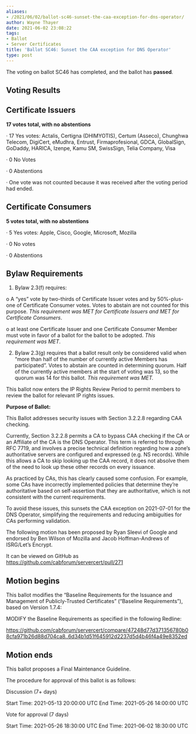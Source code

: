 ```yaml
---
aliases:
- /2021/06/02/ballot-sc46-sunset-the-caa-exception-for-dns-operator/
author: Wayne Thayer
date: 2021-06-02 23:08:22
tags:
- Ballot
- Server Certificates
title: 'Ballot SC46: Sunset the CAA exception for DNS Operator'
type: post
---
```


The voting on ballot SC46 has completed, and the ballot has **passed**.

## Voting Results

## Certificate Issuers

**17 votes total, with no abstentions**

· 17 Yes votes: Actalis, Certigna (DHIMYOTIS), Certum (Asseco), Chunghwa Telecom, DigiCert, eMudhra, Entrust, Firmaprofesional, GDCA, GlobalSign, GoDaddy, HARICA, Izenpe, Kamu SM, SwissSign, Telia Company, Visa

· 0 No Votes

· 0 Abstentions

· One vote was not counted because it was received after the voting period had ended.

## Certificate Consumers

**5 votes total, with no abstentions**

· 5 Yes votes: Apple, Cisco, Google, Microsoft, Mozilla

· 0 No votes

· 0 Abstentions

## Bylaw Requirements

1. Bylaw 2.3(f) requires:

o A “yes” vote by two-thirds of Certificate Issuer votes and by 50%-plus-one of Certificate Consumer votes. Votes to abstain are not counted for this purpose.
_This requirement was MET for Certificate Issuers and MET for Certificate Consumers_.

o at least one Certificate Issuer and one Certificate Consumer Member must vote in favor of a ballot for the ballot to be adopted.
_This requirement was MET_.

2. Bylaw 2.3(g) requires that a ballot result only be considered valid when “more than half of the number of currently active Members has participated”. Votes to abstain are counted in determining quorum. Half of the currently active members at the start of voting was 13, so the quorum was 14 for this ballot.
   _This requirement was MET._

This ballot now enters the IP Rights Review Period to permit members to review the ballot for relevant IP rights issues.

**Purpose of Ballot:**

This Ballot addresses security issues with Section 3.2.2.8 regarding CAA checking.

Currently, Section 3.2.2.8 permits a CA to bypass CAA checking if the CA or an Affiliate of the CA is the DNS Operator. This term is referred to through RFC 7719, and involves a precise technical definition regarding how a zone’s authoritative servers are configured and expressed (e.g. NS records). While this allows a CA to skip looking up the CAA record, it does not absolve them of the need to look up these other records on every issuance.

As practiced by CAs, this has clearly caused some confusion. For example, some CAs have incorrectly implemented policies that determine they’re authoritative based on self-assertion that they are authoritative, which is not consistent with the current requirements.

To avoid these issues, this sunsets the CAA exception on 2021-07-01 for the DNS Operator, simplifying the requirements and reducing ambiguities for CAs performing validation.

The following motion has been proposed by Ryan Sleevi of Google and endorsed by Ben Wilson of Mozilla and Jacob Hoffman-Andrews of ISRG/Let’s Encrypt.

It can be viewed on GitHub as <https://github.com/cabforum/servercert/pull/271>

## Motion begins

This ballot modifies the “Baseline Requirements for the Issuance and Management of Publicly-Trusted Certificates” (“Baseline Requirements”), based on Version 1.7.4:

MODIFY the Baseline Requirements as specified in the following Redline:

<https://github.com/cabforum/servercert/compare/47248d77d371356780b08cfa971b26d88d704ca8..6d34b1d51f645912d2237d5d4b46f4a49e8352ed>

## Motion ends

This ballot proposes a Final Maintenance Guideline.

The procedure for approval of this ballot is as follows:

Discussion (7+ days)

Start Time: 2021-05-13 20:00:00 UTC
End Time: 2021-05-26 14:00:00 UTC

Vote for approval (7 days)

Start Time: 2021-05-26 18:30:00 UTC
End Time: 2021-06-02 18:30:00 UTC
